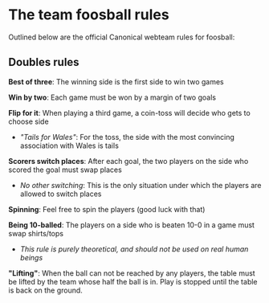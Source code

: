 # The team foosball rules

Outlined below are the official Canonical webteam rules for foosball:

## Doubles rules

**Best of three**: The winning side is the first side to win two games

**Win by two**: Each game must be won by a margin of two goals

**Flip for it**: When playing a third game, a coin-toss will decide who gets to choose side

- *"Tails for Wales"*: For the toss, the side with the most convincing association with Wales is tails

**Scorers switch places**: After each goal, the two players on the side who scored the goal must swap places

- *No other switching*: This is the only situation under which the players are allowed to switch places

**Spinning**: Feel free to spin the players (good luck with that)

**Being 10-balled**: The players on a side who is beaten 10-0 in a game must swap shirts/tops

- *This rule is purely theoretical, and should not be used on real human beings*

**"Lifting"**: When the ball can not be reached by any players, the table must be lifted by the team whose half the ball is in. Play is stopped until the table is back on the ground.


